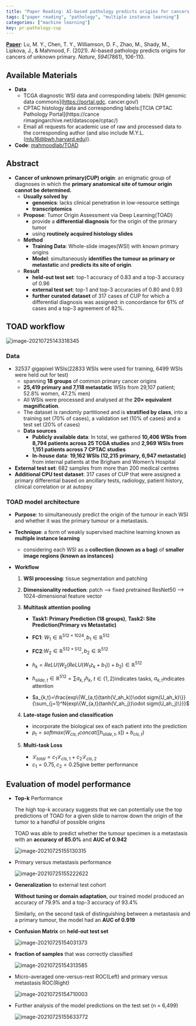 ```yaml
---
title: "Paper Reading: AI-based pathology predicts origins for cancers of unknown primary"
tags: ["paper reading", "pathology", "multiple instance learning"]
categories: ["machine learning"]
key: pr-pathology-cup
---
```


[**Paper**](https://www.nature.com/articles/s41586-021-03512-4): Lu, M. Y., Chen, T. Y., Williamson, D. F., Zhao, M., Shady, M., Lipkova, J., & Mahmood, F. (2021). AI-based pathology predicts origins for cancers of unknown primary. *Nature*, *594*(7861), 106-110.

<!--more-->

## Available Materials

- **Data**
  - TCGA diagnostic WSI data and corresponding labels: [NIH genomic data commons](https://portal.gdc.
    cancer.gov/)
  - CPTAC histology data and corresponding labels:[TCIA CPTAC Pathology Portal](https://cance
    rimagingarchive.net/datascope/cptac/)
  - Email all requests for academic use of raw and processed data to the corresponding author (and also include M.Y.L. (mlu16@bwh.harvard.edu)).
- **Code**: [mahmoodlab/TOAD](https://github.com/mahmoodlab/TOAD)

## Abstract

- **Cancer of unknown primary(CUP) origin**: an enigmatic group of diagnoses in which the **primary anatomical site of tumour origin cannot be determined.**
  - **Usually solved by**
    - **genomics**: lacks clinical penetration in low-resource settings
    - **transcriptomics**
  - **Propose**: Tumor Origin Assessment via Deep Learning(TOAD)
    - provide a **differential diagnosis** for the origin of the primary tumor 
    - using **routinely acquired histology slides**
  - **Method**
    - **Training Data**: Whole-slide images(WSI) with known primary origins
    - **Model**: simultaneously **identifies the tumour as primary or metastatic** and **predicts its site of origin**.
  - **Result**
    - **held-out test set**: top-1 accuracy of 0.83 and a top-3 accuracy of 0.96
    - **external test set**: top-1 and top-3 accuracies of 0.80 and 0.93
    - **further curated dataset** of 317 cases of CUP for which a differential diagnosis was assigned: in concordance for 61% of cases and a top-3 agreement of 82%.

## TOAD workflow

![image-20210725143318345](https://raw.githubusercontent.com/yuanpinz/blog/main/assets/images/posts/image-20210725143318345.png)

### Data

- 32537 gigapixel WSIs(22833 WSIs were used for training, 6499 WSIs were held out for test)
  - spanning **18 groups** of common primary cancer origins
  - **25,419 primary and 7,118 metastatic** WSIs from 29,107 patient; 52.8% women, 47.2% men)
  - All WSIs were processed and analysed at the **20× equivalent magnification**.
  - The dataset is randomly partitioned and is **stratified by class**, into a training set (70% of cases), a validation set (10% of cases) and a test set (20% of cases)
  - **Data sources**
    - **Publicly available data**: In total, we gathered **10,406 WSIs from 8,794 patients across 25 TCGA studies** and **2,969 WSIs from 1,151 patients across 7 CPTAC studies**
    - **In-house data**: **19,162 WSIs (12,215 primary, 6,947 metastatic)** from internal patients at the Brigham and Women’s Hospital
- **External test set**: 682 samples from more than 200 medical centres
- **Additional CPU test dataset**: 317 cases of CUP that were assigned a primary differential based on ancillary tests, radiology, patient history, clinical correlation or at autopsy

### TOAD model architecture

- **Purpose**: to simultaneously predict the origin of the tumour in each WSI and whether it was the primary tumour or a metastasis.

- **Technique**: a form of weakly supervised machine learning known as **multiple instance learning**

  - considering each WSI as a **collection (known as a bag)** of **smaller image regions (known as instances)**

- **Workflow**
  1. **WSI processing**: tissue segmentation and patching
  
  2. **Dimensionality reduction**: patch --> fixed pretrained ResNet50 --> 1024-dimensional feature vector
  
  3. **Multitask attention pooling**
  
     - **Task1: Primary Prediction (18 groups)**, **Task2: Site Prediction(Primary vs Metastatic)**
  
     - **FC1**: $W_1\in\mathbb{R}^{512\times1024}, b_1\in\mathbb{R}^{512}$
     - **FC2**:$W_2\in\mathbb{R}^{512\times512}, b_2\in\mathbb{R}^{512}$
     - $h_k=ReLU(W_2(ReLU(W_1z_k+b_1))+b_2)\in\mathbb{R}^{512}$
     - $h_{slide,t}\in\mathbb{R}^{512}=\sum{a_{k,t}h_k}$​​, $t\in\{1,2\}$​​indicates tasks, $a_{k,t}$​​​indicates attention​
     - $a_{k,t}=\frac{exp\{W_{a,t}(tanh(V_ah_k))\odot sigm(U_ah_k)\}}{\sum_{j=1}^N{exp\{W_{a,t}(tanh(V_ah_j))\odot sigm(U_ah_j)\}}}$​
  
  4. **Late-stage fusion and classification**
     - incorporate the biological sex of each patient into the prediction
     - $p_t=softmax(W_{cls,t}concat([h_{slide,t},s])+b_{cls,t})$​
     
  5. **Multi-task Loss**
     - $\mathcal{L}_{total}=c_1\mathcal{L}_{cls,1}+c_2\mathcal{L}_{cls,2}$​
     - $c_1=0.75, c_2=0.25$​ give better performance

## Evaluation of model performance

- **Top-k** Performance

  The high top-k accuracy suggests that we can potentially use the top predictions of TOAD for a given slide to narrow down the origin of the tumor to a handful of possible origins

  TOAD was able to predict whether the tumour specimen is a metastasis with an **accuracy of 85.0%** and **AUC of 0.942**

  ![image-20210725155130315](https://raw.githubusercontent.com/yuanpinz/blog/main/assets/images/posts/image-20210725155130315.png)

- Primary versus metastasis performance

  ![image-20210725155222622](https://raw.githubusercontent.com/yuanpinz/blog/main/assets/images/posts/image-20210725155222622.png)

- **Generalization** to external test cohort

  **Without tuning or domain adaptation**, our trained model produced an accuracy of 79.9% and a top-3 accuracy of 93.4%

  Similarly, on the second task of distinguishing between a metastasis and a primary tumour, the model had an **AUC of 0.919**

- **Confusion Matrix** on **held-out test set**

  ![image-20210725154031373](https://raw.githubusercontent.com/yuanpinz/blog/main/assets/images/posts/image-20210725154031373.png)

- **fraction of samples** that was correctly classified

  ![image-20210725154313585](https://raw.githubusercontent.com/yuanpinz/blog/main/assets/images/posts/image-20210725154313585.png)
  
- Micro-averaged one-versus-rest ROC(Left) and primary versus metastasis ROC(Right)

  ![image-20210725154710003](https://raw.githubusercontent.com/yuanpinz/blog/main/assets/images/posts/image-20210725154710003.png)

- Further analysis of the model predictions on the test set (n = 6,499)

  ![image-20210725155633772](https://raw.githubusercontent.com/yuanpinz/blog/main/assets/images/posts/image-20210725155633772.png)

